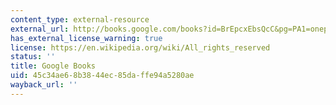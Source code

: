 ```yaml
---
content_type: external-resource
external_url: http://books.google.com/books?id=BrEpcxEbsQcC&pg=PA1=onepage
has_external_license_warning: true
license: https://en.wikipedia.org/wiki/All_rights_reserved
status: ''
title: Google Books
uid: 45c34ae6-8b38-44ec-85da-ffe94a5280ae
wayback_url: ''
---
```

